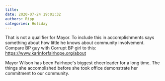 ```yaml
---
title: 
date: 2020-07-24 19:01:32
authors: Ripp
categories: Holiday
---
```


 That is not a qualifier for Mayor. To include this in accomplishments says something about how little he knows about community involvement. 
Compare BP guy with Corrupt BP girl to this: 
https://www.karinforfairhope.org/about

Mayor Wilson has been Fairhope's biggest cheerleader for a long time.  The things she accomplished before she took office demonstrate her commitment to our community.